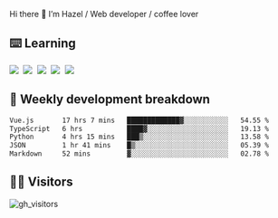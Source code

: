 
Hi there 👋 I’m Hazel / Web developer / coffee lover

## ⌨️ Learning

<samp>
 <a href="https://github.com/vuejs/core"><img src="https://api.iconify.design/logos:vue.svg" /></a>
  <a href="https://github.com/vuejs/core"><img src="https://api.iconify.design/logos:react.svg" /></a>
  <a href="https://github.com/vitejs/vite"><img src="https://api.iconify.design/logos:vitejs.svg" /></a>
  <a href="https://github.com/microsoft/TypeScript"><img src="https://api.iconify.design/logos:typescript-icon.svg" /></a> 
  <a href="https://github.com/unocss/unocss"><img src="https://api.iconify.design/logos:unocss.svg" /></a>
  

</samp>


## 🦀 Weekly development breakdown

<!--START_SECTION:waka-->

```txt
Vue.js       17 hrs 7 mins   █████████████▓░░░░░░░░░░░   54.55 %
TypeScript   6 hrs           ████▓░░░░░░░░░░░░░░░░░░░░   19.13 %
Python       4 hrs 15 mins   ███▒░░░░░░░░░░░░░░░░░░░░░   13.58 %
JSON         1 hr 41 mins    █▒░░░░░░░░░░░░░░░░░░░░░░░   05.39 %
Markdown     52 mins         ▓░░░░░░░░░░░░░░░░░░░░░░░░   02.78 %
```

<!--END_SECTION:waka-->
## 👬🏻 Visitors

![gh_visitors](https://profile-counter.glitch.me/Hazel-Lin/count.svg)

